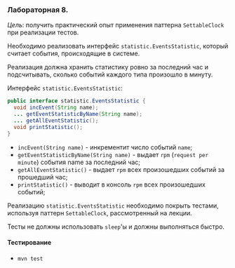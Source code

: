 ### Лабораторная 8.

_Цель_: получить практический опыт применения паттерна `SettableClock` при реализации тестов.

Необходимо реализовать интерфейс `statistic.EventsStatistic`, который считает события, происходящие в системе. 

Реализация должна хранить статистику ровно за последний час и подсчитывать, сколько событий каждого типа произошло в минуту.

Интерфейс `statistic.EventsStatistic`:
```java
public interface statistic.EventsStatistic {    
  void incEvent(String name);    
  ... getEventStatisticByName(String name);
  ... getAllEventStatistic();
  void printStatistic();
}
```
-	`incEvent(String name)` - инкрементит число событий `name`;
-	`getEventStatisticByName(String name)` - выдает `rpm` (`request per minute`) события name за последний час;
-	`getAllEventStatistic()` - выдает `rpm` всех произошедших событий за прошедший час;
-	`printStatistic()` - выводит в консоль `rpm` всех произошедших событий;

Реализацию `statistic.EventsStatistic` необходимо покрыть тестами, используя паттерн `SettableClock`, рассмотренный на лекции.

Тесты не должны использовать `sleep`'ы и должны выполняться быстро.

#### Тестирование
- `mvn test`